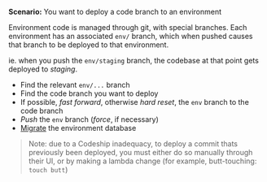 **Scenario:** You want to deploy a code branch to an environment

Environment code is managed through git, with special branches. Each environment has an associated `env/` branch, which when pushed causes that branch to be deployed to that environment.

ie. when you push the `env/staging` branch, the codebase at that point gets deployed to *staging*.

- Find the relevant `env/...` branch
- Find the code branch you want to deploy
- If possible, *fast forward*, otherwise *hard reset*, the `env` branch to the code branch
- *Push* the `env` branch (*force*, if necessary)
- [Migrate](../process/Migration.md) the environment database

> Note: due to a Codeship inadequacy, to deploy a commit thats previously been deployed, you must either do so manually through their UI, or by making a lambda change (for example, butt-touching: `touch butt`)
